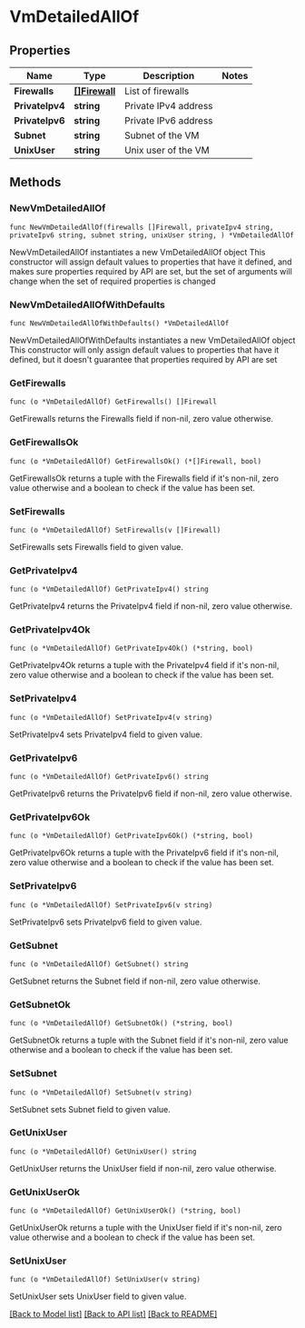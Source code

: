 # VmDetailedAllOf

## Properties

Name | Type | Description | Notes
------------ | ------------- | ------------- | -------------
**Firewalls** | [**[]Firewall**](Firewall.md) | List of firewalls | 
**PrivateIpv4** | **string** | Private IPv4 address | 
**PrivateIpv6** | **string** | Private IPv6 address | 
**Subnet** | **string** | Subnet of the VM | 
**UnixUser** | **string** | Unix user of the VM | 

## Methods

### NewVmDetailedAllOf

`func NewVmDetailedAllOf(firewalls []Firewall, privateIpv4 string, privateIpv6 string, subnet string, unixUser string, ) *VmDetailedAllOf`

NewVmDetailedAllOf instantiates a new VmDetailedAllOf object
This constructor will assign default values to properties that have it defined,
and makes sure properties required by API are set, but the set of arguments
will change when the set of required properties is changed

### NewVmDetailedAllOfWithDefaults

`func NewVmDetailedAllOfWithDefaults() *VmDetailedAllOf`

NewVmDetailedAllOfWithDefaults instantiates a new VmDetailedAllOf object
This constructor will only assign default values to properties that have it defined,
but it doesn't guarantee that properties required by API are set

### GetFirewalls

`func (o *VmDetailedAllOf) GetFirewalls() []Firewall`

GetFirewalls returns the Firewalls field if non-nil, zero value otherwise.

### GetFirewallsOk

`func (o *VmDetailedAllOf) GetFirewallsOk() (*[]Firewall, bool)`

GetFirewallsOk returns a tuple with the Firewalls field if it's non-nil, zero value otherwise
and a boolean to check if the value has been set.

### SetFirewalls

`func (o *VmDetailedAllOf) SetFirewalls(v []Firewall)`

SetFirewalls sets Firewalls field to given value.


### GetPrivateIpv4

`func (o *VmDetailedAllOf) GetPrivateIpv4() string`

GetPrivateIpv4 returns the PrivateIpv4 field if non-nil, zero value otherwise.

### GetPrivateIpv4Ok

`func (o *VmDetailedAllOf) GetPrivateIpv4Ok() (*string, bool)`

GetPrivateIpv4Ok returns a tuple with the PrivateIpv4 field if it's non-nil, zero value otherwise
and a boolean to check if the value has been set.

### SetPrivateIpv4

`func (o *VmDetailedAllOf) SetPrivateIpv4(v string)`

SetPrivateIpv4 sets PrivateIpv4 field to given value.


### GetPrivateIpv6

`func (o *VmDetailedAllOf) GetPrivateIpv6() string`

GetPrivateIpv6 returns the PrivateIpv6 field if non-nil, zero value otherwise.

### GetPrivateIpv6Ok

`func (o *VmDetailedAllOf) GetPrivateIpv6Ok() (*string, bool)`

GetPrivateIpv6Ok returns a tuple with the PrivateIpv6 field if it's non-nil, zero value otherwise
and a boolean to check if the value has been set.

### SetPrivateIpv6

`func (o *VmDetailedAllOf) SetPrivateIpv6(v string)`

SetPrivateIpv6 sets PrivateIpv6 field to given value.


### GetSubnet

`func (o *VmDetailedAllOf) GetSubnet() string`

GetSubnet returns the Subnet field if non-nil, zero value otherwise.

### GetSubnetOk

`func (o *VmDetailedAllOf) GetSubnetOk() (*string, bool)`

GetSubnetOk returns a tuple with the Subnet field if it's non-nil, zero value otherwise
and a boolean to check if the value has been set.

### SetSubnet

`func (o *VmDetailedAllOf) SetSubnet(v string)`

SetSubnet sets Subnet field to given value.


### GetUnixUser

`func (o *VmDetailedAllOf) GetUnixUser() string`

GetUnixUser returns the UnixUser field if non-nil, zero value otherwise.

### GetUnixUserOk

`func (o *VmDetailedAllOf) GetUnixUserOk() (*string, bool)`

GetUnixUserOk returns a tuple with the UnixUser field if it's non-nil, zero value otherwise
and a boolean to check if the value has been set.

### SetUnixUser

`func (o *VmDetailedAllOf) SetUnixUser(v string)`

SetUnixUser sets UnixUser field to given value.



[[Back to Model list]](../README.md#documentation-for-models) [[Back to API list]](../README.md#documentation-for-api-endpoints) [[Back to README]](../README.md)


